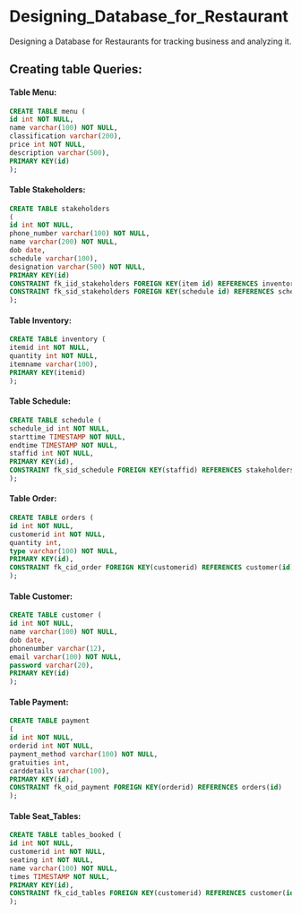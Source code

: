 # Designing_Database_for_Restaurant
Designing a Database for Restaurants for tracking business and analyzing it.


## Creating table Queries:

#### Table Menu:

``` SQL 
CREATE TABLE menu (
id int NOT NULL,
name varchar(100) NOT NULL,
classification varchar(200),
price int NOT NULL,
description varchar(500),
PRIMARY KEY(id)
);

```

#### Table Stakeholders:

``` SQL
CREATE TABLE stakeholders 
(
id int NOT NULL,
phone_number varchar(100) NOT NULL,
name varchar(200) NOT NULL,
dob date,
schedule varchar(100),
designation varchar(500) NOT NULL,
PRIMARY KEY(id)
CONSTRAINT fk_iid_stakeholders FOREIGN KEY(item id) REFERENCES inventory(item id)
CONSTRAINT fk_sid_stakeholders FOREIGN KEY(schedule id) REFERENCES schedule(schedule id)
);

```

#### Table Inventory:

``` SQL
CREATE TABLE inventory (
itemid int NOT NULL,
quantity int NOT NULL,
itemname varchar(100),
PRIMARY KEY(itemid) 
);

```
#### Table Schedule:

``` SQL
CREATE TABLE schedule (
schedule_id int NOT NULL,
starttime TIMESTAMP NOT NULL,
endtime TIMESTAMP NOT NULL,
staffid int NOT NULL,
PRIMARY KEY(id),
CONSTRAINT fk_sid_schedule FOREIGN KEY(staffid) REFERENCES stakeholders(id)
);

```
#### Table Order:

``` SQL
CREATE TABLE orders (
id int NOT NULL,
customerid int NOT NULL,
quantity int,
type varchar(100) NOT NULL,
PRIMARY KEY(id),
CONSTRAINT fk_cid_order FOREIGN KEY(customerid) REFERENCES customer(id)
);

```
#### Table Customer:

``` SQL
CREATE TABLE customer (
id int NOT NULL,
name varchar(100) NOT NULL,
dob date,
phonenumber varchar(12),
email varchar(100) NOT NULL,
password varchar(20),
PRIMARY KEY(id) 
);

```
#### Table Payment:

``` SQL
CREATE TABLE payment 
(
id int NOT NULL,
orderid int NOT NULL,
payment_method varchar(100) NOT NULL,
gratuities int,
carddetails varchar(100),
PRIMARY KEY(id),
CONSTRAINT fk_oid_payment FOREIGN KEY(orderid) REFERENCES orders(id)
);

```
#### Table Seat_Tables:

``` SQL
CREATE TABLE tables_booked (
id int NOT NULL,
customerid int NOT NULL,
seating int NOT NULL,
name varchar(100) NOT NULL,
times TIMESTAMP NOT NULL,
PRIMARY KEY(id),
CONSTRAINT fk_cid_tables FOREIGN KEY(customerid) REFERENCES customer(id)
);

```
